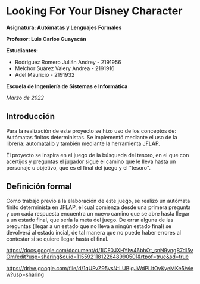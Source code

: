 # Looking For Your Disney Character
**Asignatura: Autómatas y Lenguajes Formales**

**Profesor: Luis Carlos Guayacán**

**Estudiantes:**
- Rodriguez Romero Julián Andrey - 2191956
- Melchor Suárez Valery Andrea - 2191916
- Adel Mauricio - 2191932

**Escuela de Ingeniería de Sistemas e Informática**

*Marzo de 2022*

## Introducción
Para la realización de este proyecto se hizo uso de los conceptos de: Autómatas finitos deterministas. Se implementó mediante el uso de la librería: [automatalib]() y también mediante la herramienta [JFLAP.]() 

El proyecto se inspira en el juego de la búsqueda del tesoro, en el que con acertijos y preguntas el jugador sigue el camino que le lleva hasta un personaje u objetivo, que es el final del juego y el "tesoro".

## Definición formal
Como trabajo previo a la elaboración de este juego, se realizó un autómata finito determinista en JFLAP, el cual comienza desde una primera pregunta y con cada respuesta encuentra un nuevo camino que se abre hasta llegar a un estado final, que sería la meta del juego. 
De errar alguna de las preguntas (llegar a un estado que no lleva a ningún estado final) se devolverá al estado incial, de tal manera que no puede haber errores al contestar si se quiere llegar hasta el final. 

https://docs.google.com/document/d/1iCE0JXHYIw46bhOt_snN9yngB7dI5vOm/edit?usp=sharing&ouid=115592118122648990501&rtpof=true&sd=true

https://drive.google.com/file/d/1qUFvZ95ysNtLUBjqJWdPLltOyKyeMKe5/view?usp=sharing
